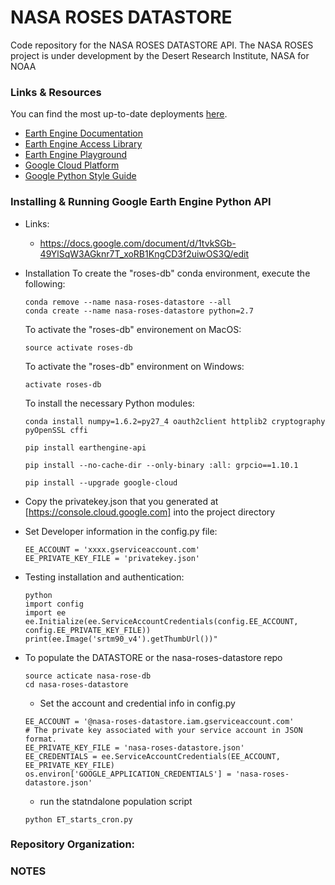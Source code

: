 # NASA ROSES DATASTORE

Code repository for the NASA ROSES DATASTORE API. 
The NASA ROSES project is under development by the Desert Research Institute, NASA for NOAA
### Links & Resources

You can find the most up-to-date deployments [here](http://open-et-1.appspot.com/).

- [Earth Engine Documentation](https://sites.google.com/site/earthengineapidocs/)
- [Earth Engine Access Library](https://code.google.com/p/earthengine-api/wiki/Installation)
- [Earth Engine Playground](https://code.earthengine.google.com/)
- [Google Cloud Platform](https://cloud.google.com/appengine/docs/python/gettingstartedpython27/helloworld)
- [Google Python Style Guide](https://google.github.io/styleguide/pyguide.html)

### Installing & Running Google Earth Engine Python API
- Links:
    - https://docs.google.com/document/d/1tvkSGb-49YlSqW3AGknr7T_xoRB1KngCD3f2uiwOS3Q/edit
- Installation
    To create the "roses-db" conda environment, execute the following:
    ```
    conda remove --name nasa-roses-datastore --all
    conda create --name nasa-roses-datastore python=2.7
    ```

    To activate the "roses-db" environement on MacOS:
    ```
    source activate roses-db
    ```
    To activate the "roses-db" environment on Windows:
    ```
    activate roses-db
    ```

    To install the necessary Python modules:
    ```
    conda install numpy=1.6.2=py27_4 oauth2client httplib2 cryptography pyOpenSSL cffi
    
    pip install earthengine-api
    
    pip install --no-cache-dir --only-binary :all: grpcio==1.10.1
    
    pip install --upgrade google-cloud
    ```
    
- Copy the privatekey.json that you generated at [https://console.cloud.google.com]
  into the project directory
    
- Set Developer information in the config.py file:
    ```
    EE_ACCOUNT = 'xxxx.gserviceaccount.com'
    EE_PRIVATE_KEY_FILE = 'privatekey.json'
    ```

- Testing installation and authentication:
    ```
    python
    import config
    import ee
    ee.Initialize(ee.ServiceAccountCredentials(config.EE_ACCOUNT, config.EE_PRIVATE_KEY_FILE))
    print(ee.Image('srtm90_v4').getThumbUrl())"
    ```

- To populate the DATASTORE or the nasa-roses-datastore repo
    ```
    source acticate nasa-rose-db
    cd nasa-roses-datastore
    ```
    - Set the account and credential info in config.py
    ```
    EE_ACCOUNT = '@nasa-roses-datastore.iam.gserviceaccount.com'
    # The private key associated with your service account in JSON format.
    EE_PRIVATE_KEY_FILE = 'nasa-roses-datastore.json'
    EE_CREDENTIALS = ee.ServiceAccountCredentials(EE_ACCOUNT, EE_PRIVATE_KEY_FILE)
    os.environ['GOOGLE_APPLICATION_CREDENTIALS'] = 'nasa-roses-datastore.json'
    ```

    - run the statndalone population script
    ```
    python ET_starts_cron.py
    ```

   
### Repository Organization:

### NOTES
